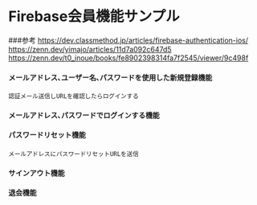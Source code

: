 # Firebase会員機能サンプル
###参考
https://dev.classmethod.jp/articles/firebase-authentication-ios/
https://zenn.dev/yimajo/articles/11d7a092c647d5
https://zenn.dev/t0_inoue/books/fe8902398314fa7f2545/viewer/9c498f
#### メールアドレス､ユーザー名､パスワードを使用した新規登録機能
    認証メール送信しURLを確認したらログインする
#### メールアドレス､パスワードでログインする機能

#### パスワードリセット機能
    メールアドレスにパスワードリセットURLを送信
#### サインアウト機能

#### 退会機能
